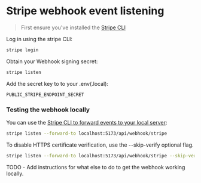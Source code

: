 # Stripe webhook event listening

> First ensure you've installed the [Stripe CLI](https://docs.stripe.com/stripe-cli)

Log in using the stripe CLI:

```bash
stripe login
```

Obtain your Webhook signing secret:

```bash
stripe listen
```

Add the secret key to to your .env(.local):

`PUBLIC_STRIPE_ENDPOINT_SECRET`

### Testing the webhook locally

You can use the [Stripe CLI to forward events to your local server](https://docs.stripe.com/webhooks):

```bash
stripe listen --forward-to localhost:5173/api/webhook/stripe
```

To disable HTTPS certificate verification, use the --skip-verify optional flag.

```bash
stripe listen --forward-to localhost:5173/api/webhook/stripe --skip-verify
```

TODO - Add instructions for what else to do to get the webhook working locally.
